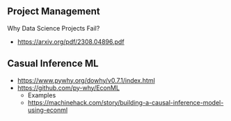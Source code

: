 ## Project Management
Why Data Science Projects Fail?
-   https://arxiv.org/pdf/2308.04896.pdf

## Casual Inference ML
- https://www.pywhy.org/dowhy/v0.7.1/index.html
- https://github.com/py-why/EconML
  -  Examples
  -    https://machinehack.com/story/building-a-causal-inference-model-using-econml
